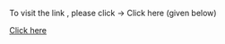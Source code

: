 To visit the link , please click -> Click here (given below)

[Click here](https://romantic-turing-f6ce49.netlify.app/)
